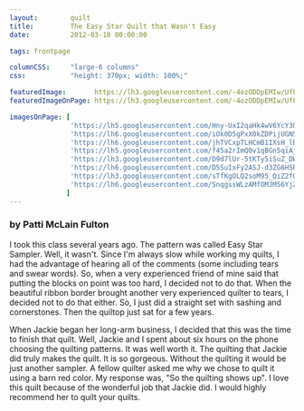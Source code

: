 ```yaml
---
layout:        quilt
title:         The Easy Star Quilt that Wasn't Easy
date:          2012-03-10 00:00:00

tags: frontpage

columnCSS:     "large-6 columns"
css:           "height: 370px; width: 100%;"

featuredImage:       https://lh3.googleusercontent.com/-4ozODDpEMIw/UfbHdjpJJWI/AAAAAAAAARY/o0DYbXXVlbc/w470/photo.jpg
featuredImageOnPage: https://lh3.googleusercontent.com/-4ozODDpEMIw/UfbHdjpJJWI/AAAAAAAAARY/o0DYbXXVlbc/w1000/photo.jpg

imagesOnPage: [
               'https://lh5.googleusercontent.com/Hny-UxI2qaHk4wV6YcY3QNFAlfeqJs7rqMkSdvSwS3c=w416-h312-p-no',
               'https://lh6.googleusercontent.com/iOk0D5gPxX0kZDPijUGN52SJ_Ad1ERFSi5BZHsSaCMk=w416-h312-p-no',
               'https://lh6.googleusercontent.com/jhTVCxpTLHCmB1IXsH_lBOolRfM-ufimi2TIZ9aCIUQ=w418-h312-p-no',
               'https://lh5.googleusercontent.com/f45a2rImQ0v1qBGn5qiAjh4NXo3JQhKOWi1LBSruobo=w416-h312-p-no',
               'https://lh3.googleusercontent.com/D9d7lUr-5tKTy5iSuZ_DW5OEEHJ4D8DoBbOr-lWCvIE=w416-h312-p-no',
               'https://lh6.googleusercontent.com/D5SuIxFy2ASJ-d3ZG6HSPVlPQbXv_vb_QOX2uQ-ik3E=w418-h312-p-no',
               'https://lh3.googleusercontent.com/sTfKgOLQ2soM95_QiZ2fQFYXJXgJ9mWUZrXoPSzYlUI=w552-h414-p-no',
               'https://lh6.googleusercontent.com/SnqgssWLzAMfOMJM56YjZIZuXBMMPswNTFAxZx8jZug=w552-h414-p-no'
              ]
---
```


### by Patti McLain Fulton

I took this class several years ago.  The pattern was called Easy Star Sampler.  Well, it wasn't.  Since I'm always slow while working my quilts, I had the advantage of hearing all of the comments (some including tears and swear words).  So, when a very experienced friend of mine said that putting the blocks on point was too hard, I decided not to do that.  When the beautiful ribbon border brought another very experienced quilter to tears, I decided not to do that either.  So, I just did a straight set with sashing and cornerstones.  Then the quiltop just sat for a few years. 

When Jackie began her long-arm business, I decided that this was the time to finish that quilt.  Well, Jackie and I spent about six hours on the phone choosing the quilting patterns.  It was well worth it.  The quilting that Jackie did truly makes the quilt.  It is so gorgeous.  Without the quilting it would be just another sampler.  A fellow quilter asked me why we chose to quilt it using a barn red color.  My response was, "So the quilting shows up".  I love this quilt because of the wonderful job that Jackie did.  I would highly recommend her to quilt your quilts.
